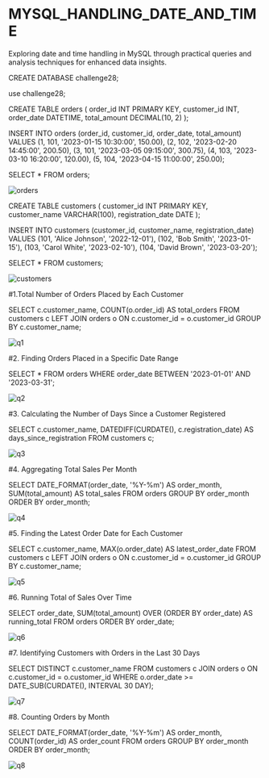 # MYSQL_HANDLING_DATE_AND_TIME
Exploring date and time handling in MySQL through practical queries and analysis techniques for enhanced data insights.

CREATE DATABASE challenge28;

use challenge28;

CREATE TABLE orders (
    order_id INT PRIMARY KEY,
    customer_id INT,
    order_date DATETIME,
    total_amount DECIMAL(10, 2)
);

INSERT INTO orders (order_id, customer_id, order_date, total_amount) VALUES
(1, 101, '2023-01-15 10:30:00', 150.00),
(2, 102, '2023-02-20 14:45:00', 200.50),
(3, 101, '2023-03-05 09:15:00', 300.75),
(4, 103, '2023-03-10 16:20:00', 120.00),
(5, 104, '2023-04-15 11:00:00', 250.00);

SELECT * FROM orders;

![orders](https://github.com/user-attachments/assets/36c9e8f8-478f-40ce-a1e9-6385f3e29c2e)

CREATE TABLE customers (
    customer_id INT PRIMARY KEY,
    customer_name VARCHAR(100),
    registration_date DATE
);

INSERT INTO customers (customer_id, customer_name, registration_date) VALUES
(101, 'Alice Johnson', '2022-12-01'),
(102, 'Bob Smith', '2023-01-15'),
(103, 'Carol White', '2023-02-10'),
(104, 'David Brown', '2023-03-20');

SELECT * FROM customers;

![customers](https://github.com/user-attachments/assets/4c7cf8ab-2582-43f2-b805-7248ac49db28)

#1.Total Number of Orders Placed by Each Customer

SELECT c.customer_name, COUNT(o.order_id) AS total_orders
FROM customers c
LEFT JOIN orders o ON c.customer_id = o.customer_id
GROUP BY c.customer_name;

![q1](https://github.com/user-attachments/assets/0cbebffe-1a98-4825-b0bf-6b4674d0b358)

#2. Finding Orders Placed in a Specific Date Range

SELECT *
FROM orders
WHERE order_date BETWEEN '2023-01-01' AND '2023-03-31';

![q2](https://github.com/user-attachments/assets/6630f258-2146-4970-9ea8-bf9859ca990e)

#3. Calculating the Number of Days Since a Customer Registered

SELECT c.customer_name, DATEDIFF(CURDATE(), c.registration_date) AS days_since_registration
FROM customers c;

![q3](https://github.com/user-attachments/assets/0a477ce2-694f-464e-9d8d-3ae80716cec7)

#4. Aggregating Total Sales Per Month

SELECT DATE_FORMAT(order_date, '%Y-%m') AS order_month, SUM(total_amount) AS total_sales
FROM orders
GROUP BY order_month
ORDER BY order_month;

![q4](https://github.com/user-attachments/assets/ac83ee7f-15cb-4ae1-87c3-29a507058ff7)

#5. Finding the Latest Order Date for Each Customer

SELECT c.customer_name, MAX(o.order_date) AS latest_order_date
FROM customers c
LEFT JOIN orders o ON c.customer_id = o.customer_id
GROUP BY c.customer_name;

![q5](https://github.com/user-attachments/assets/2a6a4ab5-ab22-443e-b414-afb1888a3b85)

#6. Running Total of Sales Over Time

SELECT order_date, 
       SUM(total_amount) OVER (ORDER BY order_date) AS running_total
FROM orders
ORDER BY order_date;

![q6](https://github.com/user-attachments/assets/926cf2dc-1a64-4130-8aee-e3f8f81878ca)

#7. Identifying Customers with Orders in the Last 30 Days

SELECT DISTINCT c.customer_name
FROM customers c
JOIN orders o ON c.customer_id = o.customer_id
WHERE o.order_date >= DATE_SUB(CURDATE(), INTERVAL 30 DAY);

![q7](https://github.com/user-attachments/assets/8bd5b12a-bfc1-4b93-a3f2-19092a4bcb25)

#8. Counting Orders by Month

SELECT DATE_FORMAT(order_date, '%Y-%m') AS order_month, COUNT(order_id) AS order_count
FROM orders
GROUP BY order_month
ORDER BY order_month;

![q8](https://github.com/user-attachments/assets/a76d3da3-0224-4a0f-aeba-0ac0ceb108c7)





